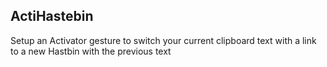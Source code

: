 ## ActiHastebin

Setup an Activator gesture to switch your current clipboard text with a link to a new Hastbin with the previous text
